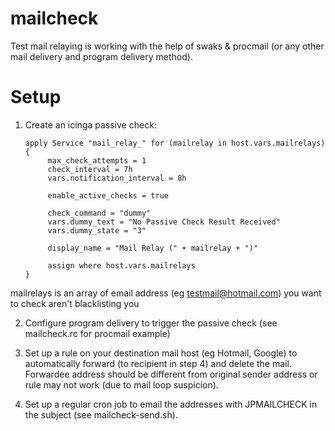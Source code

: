 mailcheck
=========

Test mail relaying is working with the help of swaks & procmail (or any other mail delivery and program delivery method).


Setup
=====

1. Create an icinga passive check:

       apply Service "mail_relay_" for (mailrelay in host.vars.mailrelays) {
			max_check_attempts = 1
			check_interval = 7h
			vars.notification_interval = 8h

			enable_active_checks = true

			check_command = "dummy"
			vars.dummy_text = "No Passive Check Result Received"
			vars.dummy_state = "3"

			display_name = "Mail Relay (" + mailrelay + ")"

			assign where host.vars.mailrelays
       }

mailrelays is an array of email address (eg testmail@hotmail.com) you want to check aren't blacklisting you

2. Configure program delivery to trigger the passive check (see mailcheck.rc for procmail example)

3. Set up a rule on your destination mail host (eg Hotmail, Google) to automatically forward (to recipient in step 4) and delete the mail. Forwardee address should be different from original sender address or rule may not work (due to mail loop suspicion).

4. Set up a regular cron job to email the addresses with JPMAILCHECK in the subject (see mailcheck-send.sh).

